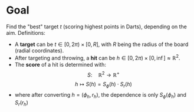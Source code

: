 # Goal
Find the "best" target $t$ (scoring highest points in Darts), depending on the aim.
Definitions:
- A **target** can be $t\in[0,2\pi)\times[0,R]$, with $R$ being the radius of the board (radial coordinates).
- After targeting and throwing, a **hit** can be $h\in[0,2\pi)\times[0,\inf]\approx\mathbb{R}^2$.
- The **score** of a hit is determined with:
$$
S:\quad \mathbb{R}^2\rightarrow\mathbb{R}^+
$$
$$
h\mapsto S(h)=S_\phi(h)\cdot S_r(h)
$$
- where after converting $h=(\phi_h,r_h)$, the dependence is only $S_\phi(\phi_h)$ and $S_r(r_h)$